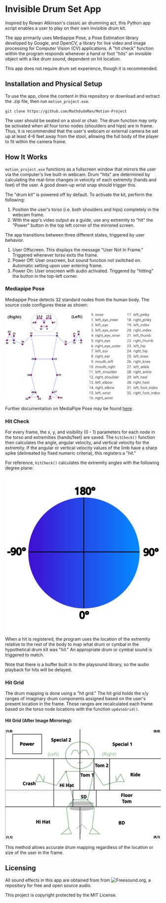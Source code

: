 # Invisible Drum Set App

Inspired by Rowan Atkinson's classic air drumming act, this Python app script enables a user to play on their own invisible drum kit.

The app primarily uses Mediapipe Pose, a Pose Estimation library developed by Google, and OpenCV, a library for live video and image processing for Computer Vision (CV) applications. A "hit check" function within the program responds whenever a hand or foot "hits" an invisible object with a like drum sound, dependent on hit location.

This app does not require drum set experience, though it is recommended.

## Installation and Physical Setup

To use the app, clone the content in this repository or download and extract the .zip file, then run `motion_project.exe`.

`git clone https://github.com/MathdudeMan/Motion-Project`

The user should be seated on a stool or chair. The drum function may only be activated when all four torso nodes (shoulders and hips) are in frame. Thus, it is recommended that the user's webcam or external camera be set up at least 4-6 feet away from the stool, allowing the full body of the player to fit within the camera frame.

## How It Works

`motion_project.exe` functions as a fullscreen window that mirrors the user via the computer's live built-in webcam. Drum "hits" are determined by calculating the real-time changes in velocity of each extremity (hands and feet) of the user. A good down-up wrist snap should trigger this.

The "drum kit" is powered off by default. To activate the kit, perform the following:

1. Position the user's torso (i.e. both shoulders and hips) completely in the webcam frame.
2. With the app's video output as a guide, use any extremity to "hit" the "Power" button in the top left corner of the mirrored screen.

The app transitions between three different states, triggered by user behavior.

1. User Offscreen. This displays the message "User Not In Frame." Triggered whenever torso exits the frame.
2. Power Off: User onscreen, but sound function not switched on. Automatic setting upon user entering frame.
3. Power On: User onscreen with audio activated. Triggered by "hitting" the button in the top-left corner.

### Mediapipe Pose

Mediapipe Pose detects 32 standard nodes from the human body. The source code configures these as shown:

![MediaPipe Nodes](./assets/readme_images/Nodes_Edit.png)

Further documentation on MediaPipe Pose may be found [here](https://ai.google.dev/edge/mediapipe/solutions/vision/pose_landmarker).

### Hit Check

For every frame, the x, y, and visibility (0 - 1) parameters for each node in the torso and extremities (hands/feet) are saved. The `hitCheck()` function then calculates the angle, angular velocity, and vertical velocity for the extremity. If the angular or vertical velocity values of the limb have a sharp spike (delineated by fixed numeric criteria), this registers a "hit."

For reference, `hitCheck()` calculates the extremity angles with the following degree plane:

![Degree Circle](./assets/readme_images/hitAngles.jpg)

When a hit is registered, the program uses the location of the extremity relative to the rest of the body to map what drum or cymbal in the hypothetical drum kit was "hit." An appropriate drum or cymbal sound is triggered to match.

Note that there is a buffer built in to the playsound library, so the audio playback for hits will be delayed.

### Hit Grid

The drum mapping is done using a "hit grid." The hit grid holds the x/y ranges of imaginary drum components assigned based on the user's present location in the frame. These ranges are recalculated each frame based on the torso node locations with the function `updateGrid()`.

#### Hit Grid (After Image Mirroring):

![Hit Grid](./assets/readme_images/Grid_Diagram.png)

This method allows accurate drum mapping regardless of the location or size of the user in the frame.

## Licensing

All sound effects in this app are obtained from from ![Freesound.org](https://freesound.org/), a repository for free and open source audio.

This project is copyright protected by the MIT License.
